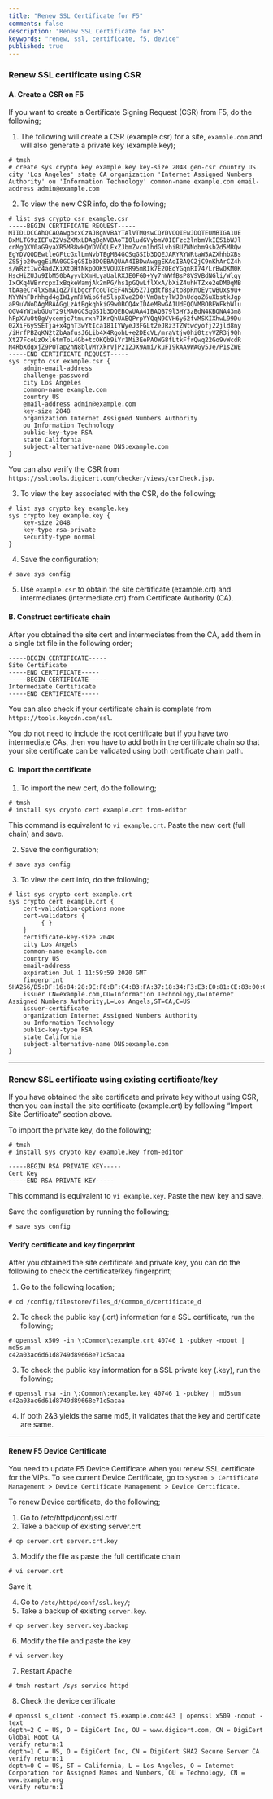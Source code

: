 ```yaml
---
title: "Renew SSL Certificate for F5"
comments: false
description: "Renew SSL Certificate for F5"
keywords: "renew, ssl, certificate, f5, device"
published: true
---
```


### Renew SSL certificate using CSR

#### A. Create a CSR on F5
If you want to create a Certificate Signing Request (CSR) from F5, do the following;  
1.	The following will create a CSR (example.csr) for a site, `example.com` and will also generate a private key (example.key);
```
# tmsh 
# create sys crypto key example.key key-size 2048 gen-csr country US city 'Los Angeles' state CA organization 'Internet Assigned Numbers Authority' ou 'Information Technology' common-name example.com email-address admin@example.com
```

2.	To view the new CSR info, do the following;
```
# list sys crypto csr example.csr
-----BEGIN CERTIFICATE REQUEST-----
MIIDLDCCAhQCAQAwgbcxCzAJBgNVBAYTAlVTMQswCQYDVQQIEwJDQTEUMBIGA1UE
BxMLTG9zIEFuZ2VsZXMxLDAqBgNVBAoTI0ludGVybmV0IEFzc2lnbmVkIE51bWJl
cnMgQXV0aG9yaXR5MR8wHQYDVQQLExZJbmZvcm1hdGlvbiBUZWNobm9sb2d5MRQw
EgYDVQQDEwtleGFtcGxlLmNvbTEgMB4GCSqGSIb3DQEJARYRYWRtaW5AZXhhbXBs
ZS5jb20wggEiMA0GCSqGSIb3DQEBAQUAA4IBDwAwggEKAoIBAQC2jC9nKhArCZ4h
s/WRztIwc4adZKiXtQHtNkpOOK5VOUXEnR95mRIk7E2OEqYGqnRI74/LrBwQKM0K
HscHiZUJu9IbM50bAyyvbXmHLyaUalRXJE0FGD+Yy7hWWfBsP8VSVBdNGli/Wlgy
IxCKq4WBrrcpxIxBqkeWamjAk2mPG/hs1pGQwLflXxA/bXiZ4uhHTZxe2eDM0qMB
tbAaeCr4lxSmAIqZ7TLbgcrfcoUTcEF4N5D5Z7IgdtfBs2to8pRnOEytwBUxs9u+
NYYNhFDrhhgd4gIW1ymRHWio6fa5lspXve2DOjVm8atylWJ0nUdqoZ6uXbstkJgp
aR9uVWoDAgMBAAGgLzAtBgkqhkiG9w0BCQ4xIDAeMBwGA1UdEQQVMBOBEWFkbWlu
QGV4YW1wbGUuY29tMA0GCSqGSIb3DQEBCwUAA4IBAQB79l3HY3zBdN4KBONA43m8
hFpXVuOt0gVycemjc7tmurxn7IKrQhUAEQPrpYYQqN9CVH6y62fvMSKIXhwL99Du
02XiF6ySSETja+x4ghT3wYtIca181IYWyeJ3FGLt2eJRz3TZWtwcyofj22jld8ny
/iHrfPBZqKN2tZbAafusJ6Lib4X4RgohL+e2DEcVL/mraVtjw0hi0tzyVZR3j9Qh
Xt27FcoUzOxl6tmToL4Gb+tcOKQb9iYr1Mi3EePAOWG8fLtkFfrQwq22Go9vWcdR
N4RbXdgxjZ9POTap2hN8blVMYXkrVjP212JX9Ami/kuFI9kAA9WAGy5Je/P1sZWE
-----END CERTIFICATE REQUEST-----
sys crypto csr example.csr {
    admin-email-address
    challenge-password
    city Los Angeles
    common-name example.com
    country US
    email-address admin@example.com
    key-size 2048
    organization Internet Assigned Numbers Authority
    ou Information Technology
    public-key-type RSA
    state California
    subject-alternative-name DNS:example.com 
}
```
You can also verify the CSR from `https://ssltools.digicert.com/checker/views/csrCheck.jsp`.

3.	To view the key associated with the CSR, do the following;
```
# list sys crypto key example.key
sys crypto key example.key {
    key-size 2048
    key-type rsa-private
    security-type normal
}
```
4.	Save the configuration;
```
# save sys config
```
5.	Use `example.csr` to obtain the site certificate (example.crt) and intermediates (intermediate.crt) from Certificate Authority (CA).


#### B. Construct certificate chain
After you obtained the site cert and intermediates from the CA, add them in a single txt file in the following order;
```
-----BEGIN CERTIFICATE-----
Site Certificate
-----END CERTIFICATE-----
-----BEGIN CERTIFICATE-----
Intermediate Certificate
-----END CERTIFICATE-----
```
You can also check if your certificate chain is complete from `https://tools.keycdn.com/ssl`. 

You do not need to include the root certificate but if you have two intermediate CAs, then you have to add both in the certificate chain so that your site certificate can be validated using both certificate chain path.


#### C. Import the certificate
1.	To import the new cert, do the following;
```
# tmsh
# install sys crypto cert example.crt from-editor
```
This command is equivalent to `vi example.crt`. Paste the new cert (full chain) and save.

2.	Save the configuration;
```
# save sys config
```
3.	To view the cert info, do the following;
```
# list sys crypto cert example.crt
sys crypto cert example.crt {
    cert-validation-options none
    cert-validators {
         { }
    }
    certificate-key-size 2048
    city Los Angels
    common-name example.com
    country US
    email-address
    expiration Jul 1 11:59:59 2020 GMT
    fingerprint SHA256/D5:DF:16:84:28:9E:F8:BF:C4:B3:FA:37:18:34:F3:E3:E0:81:CE:83:00:C1:C4:2F:67:6C:B7:E1:9B:AF:45:F1
    issuer CN=example.com,OU=Information Technology,O=Internet Assigned Numbers Authority,L=Los Angels,ST=CA,C=US
    issuer-certificate
    organization Internet Assigned Numbers Authority
    ou Information Technology
    public-key-type RSA
    state California
    subject-alternative-name DNS:example.com
}
```

---


### Renew SSL certificate using existing certificate/key

If you have obtained the site certificate and private key without using CSR, then you can install the site certificate (example.crt) by following “Import Site Certificate” section above.

To import the private key, do the following;
```
# tmsh 
# install sys crypto key example.key from-editor

-----BEGIN RSA PRIVATE KEY-----
Cert Key
-----END RSA PRIVATE KEY-----
```
This command is equivalent to `vi example.key`. Paste the new key and save.

Save the configuration by running the following;
```
# save sys config
```

#### Verify certificate and key fingerprint
After you obtained the site certificate and private key, you can do the following to check the certificate/key fingerprint;

1. Go to the following location;
```
# cd /config/filestore/files_d/Common_d/certificate_d
```
2.  To check the public key (.crt) information for a SSL certificate, run the following;
```
# openssl x509 -in \:Common\:example.crt_40746_1 -pubkey -noout | md5sum
c42a03ac6d61d8749d89668e71c5acaa
```
3.  To check the public key information for a SSL private key (.key), run the following;
```
# openssl rsa -in \:Common\:example.key_40746_1 -pubkey | md5sum
c42a03ac6d61d8749d89668e71c5acaa
```
4.  If both 2&3 yields the same md5, it validates that the key and certificate are same.

---

#### Renew F5 Device Certificate
You need to update F5 Device Certificate when you renew SSL certificate for the VIPs. To see current Device Certificate, go to `System > Certificate Management > Device Certificate Management > Device Certificate`.

To renew Device certificate, do the following;  

1. Go to /etc/httpd/conf/ssl.crt/
2. Take a backup of existing server.crt
```
# cp server.crt server.crt.key
```
3. Modify the file as paste the full certificate chain
```
# vi server.crt
```
Save it.

4. Go to `/etc/httpd/conf/ssl.key/`;
5. Take a backup of existing `server.key`.
```
# cp server.key server.key.backup
```
6.	Modify the file and paste the key
```
# vi server.key
```
7.	Restart Apache
```
# tmsh restart /sys service httpd
```
8.	Check the device certificate
```
# openssl s_client -connect f5.example.com:443 | openssl x509 -noout -text
depth=2 C = US, O = DigiCert Inc, OU = www.digicert.com, CN = DigiCert Global Root CA
verify return:1
depth=1 C = US, O = DigiCert Inc, CN = DigiCert SHA2 Secure Server CA
verify return:1
depth=0 C = US, ST = California, L = Los Angeles, O = Internet Corporation for Assigned Names and Numbers, OU = Technology, CN = www.example.org
verify return:1
```

